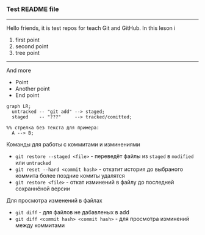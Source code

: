 ### Test README file
---
Hello friends, it is test repos for teach Git and GitHub. In this leson i
1. first point
2. second point
3. tree point

---

And more 

- Point
- Another point
- End point

```mermaid
graph LR;
  untracked -- "git add" --> staged;
  staged    -- "???"     --> tracked/comitted;

%% стрелка без текста для примера: 
  A --> B;
``` 

Команды для работы с коммитами и изминениями

- `git restore --staged <file>` - переведёт файлы из `staged` в `modified` или `untracked`
- `git reset --hard <commit hash>` - откатит история до выбраного коммита более поздние комиты удалятся
- `git restore <file>` - откат изминений в файлу до последней сохраннёной версии

Для просмотра изменений в файлах
- `git diff` - для файлов не дабавленых в add
- `git diff <commit hash> <commit hash>` - для просмотра изминений между коммитами
